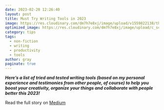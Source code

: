 ```yaml
---
date: 2023-02-20 12:26:40
layout: post
title: Must Try Writing Tools in 2023
image: https://res.cloudinary.com/dm7h7e8xj/image/upload/v1559822138/theme9_v273a9.jpg
optimized_image: https://res.cloudinary.com/dm7h7e8xj/image/upload/c_scale,w_380/v1559822138/theme9_v273a9.jpg
category: tips
tags:
  - non-fiction
  - writing
  - productivity
  - tools
author: gray
paginate: true
---
```


***Here’s a list of tried and tested writing tools (based on my personal experience and testimonies from other people, of course) to help you boost your creativity, organize your things and collaborate with people better this 2023!***


Read the full story on <a href="https://medium.com/@todorokis/must-try-writing-tools-in-2023-dbe9eca22723">Medium</a>